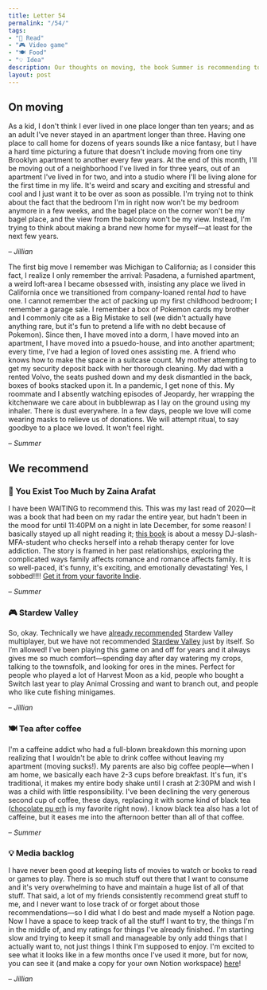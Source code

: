 ```yaml
---
title: Letter 54
permalink: "/54/"
tags:
- "📖 Read"
- "🎮 Video game"
- "🍽️ Food"
- "💡 Idea"
description: Our thoughts on moving, the book Summer is recommending to everyone she knows, a cozy farming game, a new caffeine strategy, and a list of stuff.
layout: post
---
```


## On moving

As a kid, I don't think I ever lived in one place longer than ten years; and as an adult I've never stayed in an apartment longer than three. Having one place to call home for dozens of years sounds like a nice fantasy, but I have a hard time picturing a future that doesn't include moving from one tiny Brooklyn apartment to another every few years. At the end of this month, I'll be moving out of a neighborhood I've lived in for three years, out of an apartment I've lived in for two, and into a studio where I'll be living alone for the first time in my life. It's weird and scary and exciting and stressful and cool and I just want it to be over as soon as possible. I'm trying not to think about the fact that the bedroom I'm in right now won't be my bedroom anymore in a few weeks, and the bagel place on the corner won't be my bagel place, and the view from the balcony won't be my view. Instead, I'm trying to think about making a brand new home for myself—at least for the next few years.

– *Jillian*

The first big move I remember was Michigan to California; as I consider this fact, I realize I only remember the arrival: Pasadena, a furnished apartment, a weird loft-area I became obsessed with, insisting any place we lived in California once we transitioned from company-loaned rental *had* to have one. I cannot remember the act of packing up my first childhood bedroom; I remember a garage sale. I remember a box of Pokemon cards my brother and I commonly cite as a Big Mistake to sell (we didn't actually have anything rare, but it's fun to pretend a life with no debt because of Pokemon). Since then, I have moved into a dorm, I have moved into an apartment, I have moved into a psuedo-house, and into another apartment; every time, I've had a legion of loved ones assisting me. A friend who knows how to make the space in a suitcase count. My mother attempting to get my security deposit back with her thorough cleaning. My dad with a rented Volvo, the seats pushed down and my desk dismantled in the back, boxes of books stacked upon it. In a pandemic, I get none of this. My roommate and I absently watching episodes of Jeopardy, her wrapping the kitchenware we care about in bubblewrap as I lay on the ground using my inhaler. There is dust everywhere. In a few days, people we love will come wearing masks to relieve us of donations. We will attempt ritual, to say goodbye to a place we loved. It won't feel right.

– *Summer*

## We recommend

### 📖 You Exist Too Much by Zaina Arafat

I have been WAITING to recommend this. This was my last read of 2020—it was a book that had been on my radar the entire year, but hadn't been in the mood for until 11:40PM on a night in late December, for some reason! I basically stayed up all night reading it; [this book](https://books.catapult.co/products/you-exist-too-much-a-novel-by-zaina-arafat) is about a messy DJ-slash-MFA-student who checks herself into a rehab therapy center for love addiction. The story is framed in her past relationships, exploring the complicated ways family affects romance and romance affects family. It is so well-paced, it's funny, it's exciting, and emotionally devastating! Yes, I sobbed!!!!  [Get it from your favorite Indie](https://www.indiebound.org/book/9781948226509).

– *Summer*

### 🎮 Stardew Valley

So, okay. Technically we have [already recommended](https://letterstosummer.com/3) Stardew Valley multiplayer, but we have not recommended [Stardew Valley](https://www.stardewvalley.net) just by itself. So I’m allowed! I've been playing this game on and off for years and it always gives me so much comfort—spending day after day watering my crops, talking to the townsfolk, and looking for ores in the mines. Perfect for people who played a lot of Harvest Moon as a kid, people who bought a Switch last year to play Animal Crossing and want to branch out, and people who like cute fishing minigames.

– *Jillian*

### 🍽️ Tea after coffee

I'm a caffeine addict who had a full-blown breakdown this morning upon realizing that I wouldn't be able to drink coffee without leaving my apartment (moving sucks!). My parents are also big coffee people—when I am home, we basically each have 2-3 cups before breakfast. It's fun, it's traditional, it makes my entire body shake until I crash at 2:30PM and wish I was a child with little responsibility. I've been declining the very generous second cup of coffee, these days, replacing it with some kind of black tea ([chocolate pu erh](https://shop.numitea.com/Chocolate-Puerh/p/NUMIS-10360&c=NumiTeaStore@ByType@Indulgent) is my favorite right now). I know black tea also has a lot of caffeine, but it eases me into the afternoon better than all of that coffee.

– *Summer*

### 💡 Media backlog

I have never been good at keeping lists of movies to watch or books to read or games to play. There is so much stuff out there that I want to consume and it's very overwhelming to have and maintain a huge list of all of that stuff. That said, a lot of my friends consistently recommend great stuff to me, and I never want to lose track of or forget about those recommendations—so I did what I do best and made myself a Notion page. Now I have a space to keep track of all the stuff I want to try, the things I'm in the middle of, and my ratings for things I've already finished. I'm starting slow and trying to keep it small and manageable by only add things that I actually want to, not just things I think I'm supposed to enjoy. I'm excited to see what it looks like in a few months once I've used it more, but for now, you can see it (and make a copy for your own Notion workspace) [here](https://www.notion.so/ff069a9e791345dcb0d4a364bd9a632f)!

– *Jillian*
